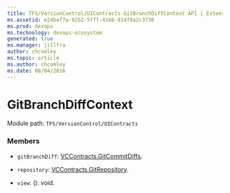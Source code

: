 ```yaml
---
title: TFS/VersionControl/UIContracts GitBranchDiffContext API | Extensions for Azure DevOps Services
ms.assetid: e24baf7a-9252-5fff-416b-914f0a2c3730
ms.prod: devops
ms.technology: devops-ecosystem
generated: true
ms.manager: jillfra
author: chcomley
ms.topic: article
ms.author: chcomley
ms.date: 08/04/2016
---
```


# GitBranchDiffContext

Module path: `TFS/VersionControl/UIContracts`


### Members

* `gitBranchDiff`: [VCContracts.GitCommitDiffs](../../../TFS/VersionControl/Contracts/GitCommitDiffs.md). 

* `repository`: [VCContracts.GitRepository](../../../TFS/VersionControl/Contracts/GitRepository.md). 

* `view`: (): void. 

